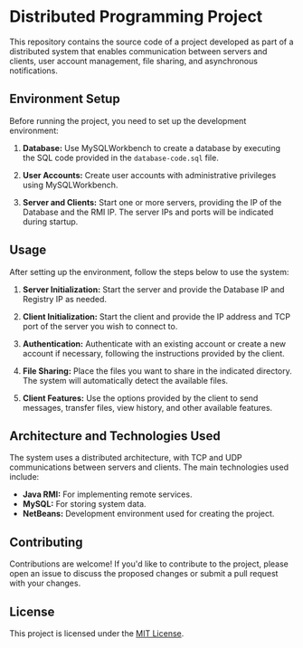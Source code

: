 # Distributed Programming Project

This repository contains the source code of a project developed as part of a distributed system that enables communication between servers and clients, user account management, file sharing, and asynchronous notifications.

## Environment Setup

Before running the project, you need to set up the development environment:

1. **Database:** Use MySQLWorkbench to create a database by executing the SQL code provided in the `database-code.sql` file.

2. **User Accounts:** Create user accounts with administrative privileges using MySQLWorkbench.

3. **Server and Clients:** Start one or more servers, providing the IP of the Database and the RMI IP. The server IPs and ports will be indicated during startup.

## Usage

After setting up the environment, follow the steps below to use the system:

1. **Server Initialization:** Start the server and provide the Database IP and Registry IP as needed.

2. **Client Initialization:** Start the client and provide the IP address and TCP port of the server you wish to connect to.

3. **Authentication:** Authenticate with an existing account or create a new account if necessary, following the instructions provided by the client.

4. **File Sharing:** Place the files you want to share in the indicated directory. The system will automatically detect the available files.

5. **Client Features:** Use the options provided by the client to send messages, transfer files, view history, and other available features.

## Architecture and Technologies Used

The system uses a distributed architecture, with TCP and UDP communications between servers and clients. The main technologies used include:

- **Java RMI:** For implementing remote services.
- **MySQL:** For storing system data.
- **NetBeans:** Development environment used for creating the project.

## Contributing

Contributions are welcome! If you'd like to contribute to the project, please open an issue to discuss the proposed changes or submit a pull request with your changes.

## License

This project is licensed under the [MIT License](LICENSE).
